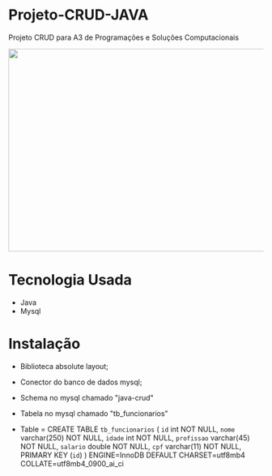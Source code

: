 # Projeto-CRUD-JAVA

Projeto CRUD para A3 de Programações e Soluções Computacionais

<div align='center'>
<img src="https://user-images.githubusercontent.com/105545187/173220821-1583d618-7cbf-4ba1-b6da-cc0d79370198.png" width='900px' height='400px'>
</div>

# Tecnologia Usada

- Java
- Mysql

# Instalação

- Biblioteca absolute layout;
- Conector do banco de dados mysql;
- Schema no mysql chamado "java-crud"
- Tabela no mysql chamado "tb_funcionarios"

- Table = CREATE TABLE `tb_funcionarios` (
  `id` int NOT NULL,
  `nome` varchar(250) NOT NULL,
  `idade` int NOT NULL,
  `profissao` varchar(45) NOT NULL,
  `salario` double NOT NULL,
  `cpf` varchar(11) NOT NULL,
  PRIMARY KEY (`id`)
  ) ENGINE=InnoDB DEFAULT CHARSET=utf8mb4 COLLATE=utf8mb4_0900_ai_ci
